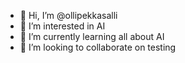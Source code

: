 - 👋 Hi, I’m @ollipekkasalli
- 👀 I’m interested in AI
- 🌱 I’m currently learning all about AI
- 💞️ I’m looking to collaborate on testing


<!---
ollipekkasalli/ollipekkasalli is a ✨ special ✨ repository because its `README.md` (this file) appears on your GitHub profile.
You can click the Preview link to take a look at your changes.
--->
